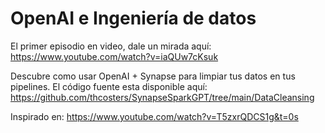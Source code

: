 # OpenAI e Ingeniería de datos
El primer episodio en video, dale un mirada aquí:
https://www.youtube.com/watch?v=iaQUw7cKsuk

Descubre como usar OpenAI + Synapse para limpiar tus datos en tus pipelines.
El código fuente esta disponible aquí: https://github.com/thcosters/SynapseSparkGPT/tree/main/DataCleansing

Inspirado en: https://www.youtube.com/watch?v=T5zxrQDCS1g&t=0s

